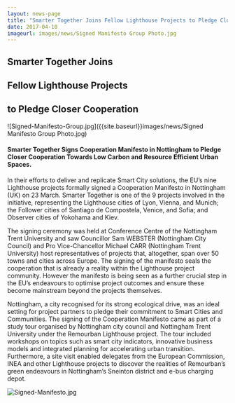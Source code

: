 ```yaml
---
layout: news-page
title: "Smarter Together Joins Fellow Lighthouse Projects to Pledge Closer Cooperation"
date: 2017-04-10
imageurl: images/news/Signed Manifesto Group Photo.jpg
---
```


<div class="multiline">
<h2><span class="ornament-news">Smarter Together Joins</span></h2>
<h2><span class="ornament-news">Fellow Lighthouse Projects</span></h2>
<h2><span class="ornament-news">to Pledge Closer Cooperation</span></h2>
</div>

![Signed-Manifesto-Group.jpg]({{site.baseurl}}images/news/Signed Manifesto Group Photo.jpg)

#### Smarter Together Signs Cooperation Manifesto in Nottingham to Pledge Closer Cooperation Towards Low Carbon and Resource Efficient Urban Spaces.

In their efforts to deliver and replicate Smart City solutions, the EU’s nine Lighthouse projects formally signed a Cooperation Manifesto in Nottingham (UK) on 23 March. Smarter Together is one of the 9 projects involved in the initiative, representing the Lighthouse cities of Lyon, Vienna, and Munich; the Follower cities of Santiago de Compostela, Venice, and Sofia; and Observer cities of Yokohama and Kiev.

The signing ceremony was held at Conference Centre of the Nottingham Trent University and saw Councillor Sam WEBSTER (Nottingham City Council) and Pro Vice-Chancellor Michael CARR (Nottingham Trent University) host representatives of projects that, altogether, span over 50 towns and cities across Europe. The signing of the manifesto seals the cooperation that is already a reality within the Lighthouse project community. However the manifesto is being seen as a further crucial step in the EU’s endeavours to optimise project outcomes and ensure these become mainstream beyond the projects themselves.

Nottingham, a city recognised for its strong ecological drive, was an ideal setting for project partners to pledge their commitment to Smart Cities and Communities. The signing of the Cooperation Manifesto came as part of a study tour organised by Nottingham city council and Nottingham Trent University under the Remourban Lighthouse project. The tour included workshops on topics such as smart city indicators, innovative business models and integrated planning for accelerating urban transition. Furthermore, a site visit enabled delegates from the European Commission, INEA and other Lighthouse projects to discover the realities of Remourban’s green endeavours in Nottingham’s Sneinton district and e-bus charging depot.

![Signed-Manifesto.jpg]({{site.baseurl}}images/news/Manifesto_signed_cover_web.jpg)
